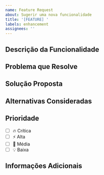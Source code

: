 ```yaml
---
name: Feature Request
about: Sugerir uma nova funcionalidade
title: '[FEATURE] '
labels: enhancement
assignees: ''
---
```


## Descrição da Funcionalidade
<!-- Descreva claramente a funcionalidade sugerida -->

## Problema que Resolve
<!-- Qual problema esta funcionalidade resolve? -->

## Solução Proposta
<!-- Como você imagina que esta funcionalidade deveria funcionar? -->

## Alternativas Consideradas
<!-- Você considerou outras soluções? Quais? -->

## Prioridade
<!-- Marque com [x] a prioridade -->
- [ ] 🔥 Crítica
- [ ] ⚡ Alta
- [ ] 📌 Média
- [ ] 💡 Baixa

## Informações Adicionais
<!-- Qualquer outra informação relevante, mockups, referências, etc. -->

